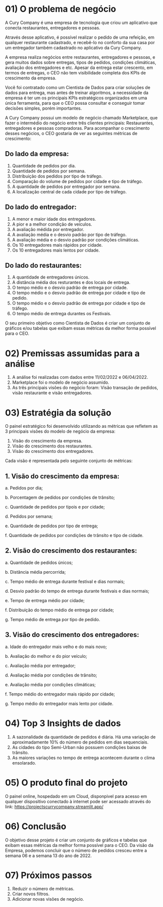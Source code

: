 # 01) O problema de negócio

  A Cury Company é uma empresa de tecnologia que criou um aplicativo que conecta
restaurantes, entregadores e pessoas.

Através desse aplicativo, é possível realizar o pedido de uma refeição, em qualquer
restaurante cadastrado, e recebê-lo no conforto da sua casa por um entregador
também cadastrado no aplicativo da Cury Company.

A empresa realiza negócios entre restaurantes, entregadores e pessoas, e gera
muitos dados sobre entregas, tipos de pedidos, condições climáticas, avaliação dos
entregadores e etc. Apesar da entrega estar crescento, em termos de entregas, o
CEO não tem visibilidade completa dos KPIs de crescimento da empresa.

Você foi contratado como um Cientista de Dados para criar soluções de dados para
entrega, mas antes de treinar algoritmos, a necessidade da empresa é ter um os
principais KPIs estratégicos organizados em uma única ferramenta, para que o CEO
possa consultar e conseguir tomar decisões simples, porém importantes.

A Cury Company possui um modelo de negócio chamado Marketplace, que fazer o
intermédio do negócio entre três clientes principais: Restaurantes, entregadores e
pessoas compradoras. Para acompanhar o crescimento desses negócios, o CEO
gostaria de ver as seguintes métricas de crescimento:

## Do lado da empresa:
1. Quantidade de pedidos por dia.
2. Quantidade de pedidos por semana.
3. Distribuição dos pedidos por tipo de tráfego.
4. Comparação do volume de pedidos por cidade e tipo de tráfego.
4. A quantidade de pedidos por entregador por semana.
5. A localização central de cada cidade por tipo de tráfego.

## Do lado do entregador:
1. A menor e maior idade dos entregadores.
2. A pior e a melhor condição de veículos.
3. A avaliação médida por entregador.
4. A avaliação média e o desvio padrão por tipo de tráfego.
5. A avaliação média e o desvio padrão por condições climáticas.
6. Os 10 entregadores mais rápidos por cidade.
7. Os 10 entregadores mais lentos por cidade.

## Do lado do restaurantes:
1. A quantidade de entregadores únicos.
2. A distância média dos resturantes e dos locais de entrega.
3. O tempo médio e o desvio padrão de entrega por cidade.
4. O tempo médio e o desvio padrão de entrega por cidade e tipo de pedido.
5. O tempo médio e o desvio padrão de entrega por cidade e tipo de tráfego.
6. O tempo médio de entrega durantes os Festivais.

O seu primeiro objetivo como Cientista de Dados é criar um conjunto de gráficos e/ou
tabelas que exibam essas métricas da melhor forma possível para o CEO.

# 02) Premissas assumidas para a análise 

1. A análise foi realizadas com dados entre 11/02/2022 e 06/04/2022.
2. Marketplace foi o modelo de negócio assumido. 
3. As três principais visões do negócio foram: Visão transação de pedidos, visão restaurante e visão entregadores.

# 03) Estratégia da solução 

O painel estratégico foi desenvolvido utilizando as métricas que refletem as 3 principais visões do modelo de negócio da empresa:
1. Visão do crescimento da empresa.
2. Visão do crescimento dos restaurantes.
3. Visão do crescimento dos entregadores.
    
Cada visão é representada pelo seguinte conjunto de métricas:
## 1. Visão do crescimento da empresa:

   a. Pedidos por dia; 
   
   b. Porcentagem de pedidos por condições de trânsito;
   
   c. Quantidade de pedidos por tipois e por cidade;
   
   d. Pedidos por semana; 
   
   e. Quantidade de pedidos por tipo de entrega; 
   
   f. Quantidade de pedidos por condições de trânsito e tipo de cidade. 
    
## 2. Visão do crescimento dos restaurantes:
   
   a. Quantidade de pedidos únicos; 
   
   b. Distância média percorrida; 
   
   c. Tempo médio de entrega durante festival e dias normais;
   
   d. Desvio padrão do tempo de entrega durante festivais e dias normais; 
   
   e. Tempo de entrega médio por cidade; 
   
   f. Distribuição do tempo médio de entrega por cidade; 
   
   g. Tempo médio de entrega por tipo de pedido. 
   
## 3. Visão do crescimento dos entregadores: 
   
   a. Idade do entregador mais velho e do mais novo; 
   
   b. Avaliação do melhor e do pior veículo; 
   
   c. Avaliação média por entregador; 
   
   d. Avaliação média por condições de trânsito; 
   
   e. Avaliação média por condições climáticas; 
   
   f. Tempo médio do entregador mais rápido por cidade; 
   
   g. Tempo médio do entregador mais lento por cidade.

# 04) Top 3 Insights de dados

1. A sazonalidade da quantidade de pedidos é diária. Há uma variação de aproximadamente 10% do número de pedidos em dias sequenciais.
2. As cidades do tipo Semi-Urban não possuem condições baixas de trânsito. 
3. As maiores variações no tempo de entrega acontecem durante o clima ensolarado. 

# 05) O produto final do projeto 

O painel online, hospedado em um Cloud, disponpivel para acesso em qualquer dispositivo conectado à internet pode ser acessado através do link: https://projectscurrycompany.streamlit.app/

# 06) Conclusão 

O objetivo desse projeto é criar um conjunto de gráficos e tabelas que exibam essas métricas da melhor forma possível para o CEO. 
Da visão da Empresa, podemos concluir que o número de pedidos cresceu entre a semana 06 e a semana 13 do ano de 2022.

# 07) Próximos passos

1. Reduzir o número de métricas. 
2. Criar novos filtros. 
3. Adicionar novas visões de negócio. 

